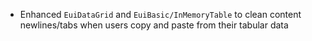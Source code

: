 - Enhanced `EuiDataGrid` and `EuiBasic/InMemoryTable` to clean content newlines/tabs when users copy and paste from their tabular data
